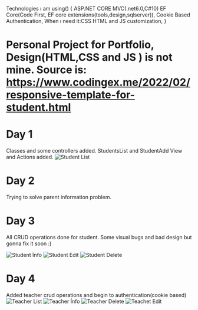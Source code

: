 Technologies ı am using()
{
ASP.NET CORE MVC(.net6.0,C#10)
EF Core(Code First, EF core extensions(tools,design,sqlserver)),
Cookie Based Authentication,
When ı need it:CSS HTML and JS customization,
}

# Personal Project for Portfolio, Design(HTML,CSS and JS ) is not mine. Source is: https://www.codingex.me/2022/02/responsive-template-for-student.html

# Day 1

Classes and some controllers added. StudentsList and StudentAdd View and Actions added.
![Student List](https://user-images.githubusercontent.com/62712555/195993976-3bb4973b-9684-4182-9c66-85b2b3dc054b.png)

# Day 2

Trying to solve parent information problem.

# Day 3
All CRUD operations done for student. Some visual bugs and bad design but gonna fix it soon :)

![Student İnfo](https://user-images.githubusercontent.com/62712555/195993984-6f0d342a-93c7-436e-9f07-05d4c04768d6.png)
![Student Edit](https://user-images.githubusercontent.com/62712555/195993986-d3a64439-614f-4861-baa3-b47ce442782f.png)
![Student Delete](https://user-images.githubusercontent.com/62712555/195993993-665b0e01-756e-4feb-a48e-b8a5f6068b9d.png)

# Day 4 

Added teacher crud operations and begin to authentication(cookie based)
![Teacher List](https://user-images.githubusercontent.com/62712555/195993998-634281a9-8640-4ede-bc09-be7b84856a1b.png)
![Teacher İnfo](https://user-images.githubusercontent.com/62712555/195994014-26acbcaf-f7ab-4af3-8021-767c2f3191c1.png)
![Teacher Delete](https://user-images.githubusercontent.com/62712555/195994026-140cc0d5-9f46-45ac-95f1-cdbd4f90ba24.png)
![Teachet Edit](https://user-images.githubusercontent.com/62712555/195994031-d0cc361d-e535-4632-af44-55456e6df2ea.png)




